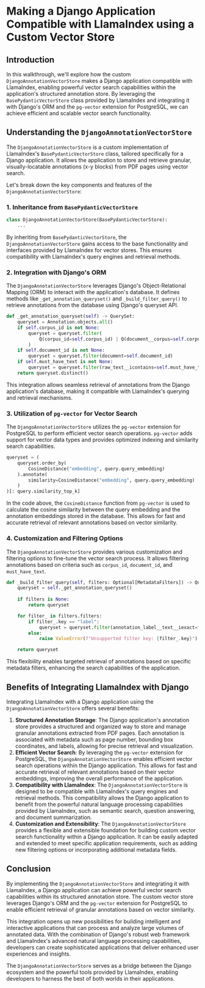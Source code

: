 # Making a Django Application Compatible with LlamaIndex using a Custom Vector Store

## Introduction

In this walkthrough, we'll explore how the custom `DjangoAnnotationVectorStore` makes a Django application compatible with LlamaIndex, enabling powerful vector search capabilities within the application's structured annotation store. By leveraging the `BasePydanticVectorStore` class provided by LlamaIndex and integrating it with Django's ORM and the `pg-vector` extension for PostgreSQL, we can achieve efficient and scalable vector search functionality.

## Understanding the `DjangoAnnotationVectorStore`

The `DjangoAnnotationVectorStore` is a custom implementation of LlamaIndex's `BasePydanticVectorStore` class, tailored specifically for a Django application. It allows the application to store and retrieve granular, visually-locatable annotations (x-y blocks) from PDF pages using vector search.

Let's break down the key components and features of the `DjangoAnnotationVectorStore`:

### 1. Inheritance from `BasePydanticVectorStore`

```python
class DjangoAnnotationVectorStore(BasePydanticVectorStore):
    ...
```

By inheriting from `BasePydanticVectorStore`, the `DjangoAnnotationVectorStore` gains access to the base functionality and interfaces provided by LlamaIndex for vector stores. This ensures compatibility with LlamaIndex's query engines and retrieval methods.

### 2. Integration with Django's ORM

The `DjangoAnnotationVectorStore` leverages Django's Object-Relational Mapping (ORM) to interact with the application's database. It defines methods like `_get_annotation_queryset()` and `_build_filter_query()` to retrieve annotations from the database using Django's queryset API.

```python
def _get_annotation_queryset(self) -> QuerySet:
    queryset = Annotation.objects.all()
    if self.corpus_id is not None:
        queryset = queryset.filter(
            Q(corpus_id=self.corpus_id) | Q(document__corpus=self.corpus_id)
        )
    if self.document_id is not None:
        queryset = queryset.filter(document=self.document_id)
    if self.must_have_text is not None:
        queryset = queryset.filter(raw_text__icontains=self.must_have_text)
    return queryset.distinct()
```

This integration allows seamless retrieval of annotations from the Django application's database, making it compatible with LlamaIndex's querying and retrieval mechanisms.

### 3. Utilization of `pg-vector` for Vector Search

The `DjangoAnnotationVectorStore` utilizes the `pg-vector` extension for PostgreSQL to perform efficient vector search operations. `pg-vector` adds support for vector data types and provides optimized indexing and similarity search capabilities.

```python
queryset = (
    queryset.order_by(
        CosineDistance("embedding", query.query_embedding)
    ).annotate(
        similarity=CosineDistance("embedding", query.query_embedding)
    )
)[: query.similarity_top_k]
```

In the code above, the `CosineDistance` function from `pg-vector` is used to calculate the cosine similarity between the query embedding and the annotation embeddings stored in the database. This allows for fast and accurate retrieval of relevant annotations based on vector similarity.

### 4. Customization and Filtering Options

The `DjangoAnnotationVectorStore` provides various customization and filtering options to fine-tune the vector search process. It allows filtering annotations based on criteria such as `corpus_id`, `document_id`, and `must_have_text`.

```python
def _build_filter_query(self, filters: Optional[MetadataFilters]) -> QuerySet:
    queryset = self._get_annotation_queryset()
    
    if filters is None:
        return queryset

    for filter_ in filters.filters:
        if filter_.key == "label":
            queryset = queryset.filter(annotation_label__text__iexact=filter_.value)
        else:
            raise ValueError(f"Unsupported filter key: {filter_.key}")

    return queryset
```

This flexibility enables targeted retrieval of annotations based on specific metadata filters, enhancing the search capabilities of the application.

## Benefits of Integrating LlamaIndex with Django

Integrating LlamaIndex with a Django application using the `DjangoAnnotationVectorStore` offers several benefits:

1. **Structured Annotation Storage**: The Django application's annotation store provides a structured and organized way to store and manage granular annotations extracted from PDF pages. Each annotation is associated with metadata such as page number, bounding box coordinates, and labels, allowing for precise retrieval and visualization.
2. **Efficient Vector Search**: By leveraging the `pg-vector` extension for PostgreSQL, the `DjangoAnnotationVectorStore` enables efficient vector search operations within the Django application. This allows for fast and accurate retrieval of relevant annotations based on their vector embeddings, improving the overall performance of the application.
3. **Compatibility with LlamaIndex**: The `DjangoAnnotationVectorStore` is designed to be compatible with LlamaIndex's query engines and retrieval methods. This compatibility allows the Django application to benefit from the powerful natural language processing capabilities provided by LlamaIndex, such as semantic search, question answering, and document summarization.
4. **Customization and Extensibility**: The `DjangoAnnotationVectorStore` provides a flexible and extensible foundation for building custom vector search functionality within a Django application. It can be easily adapted and extended to meet specific application requirements, such as adding new filtering options or incorporating additional metadata fields.

## Conclusion

By implementing the `DjangoAnnotationVectorStore` and integrating it with LlamaIndex, a Django application can achieve powerful vector search capabilities within its structured annotation store. The custom vector store leverages Django's ORM and the `pg-vector` extension for PostgreSQL to enable efficient retrieval of granular annotations based on vector similarity.

This integration opens up new possibilities for building intelligent and interactive applications that can process and analyze large volumes of annotated data. With the combination of Django's robust web framework and LlamaIndex's advanced natural language processing capabilities, developers can create sophisticated applications that deliver enhanced user experiences and insights.

The `DjangoAnnotationVectorStore` serves as a bridge between the Django ecosystem and the powerful tools provided by LlamaIndex, enabling developers to harness the best of both worlds in their applications.
